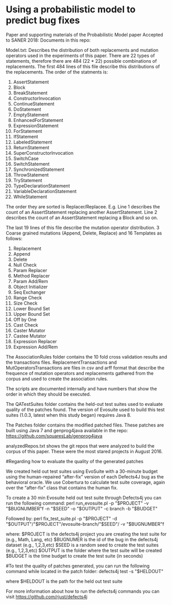 # Using a probabilistic model to predict bug fixes
Paper and supporting materials of the Probabilistic Model paper Accepted to SANER 2018:
Documents in this repo:

Model.txt:
Describes the distribution of both replacements and mutation operators used in the
experiments of this paper.
There are 22 types of statements, therefore there are 484 (22 * 22) possible 
combinations of replacements.
The first 484 lines of this file describe this distributions of the replacements.
The order of the statments is:
1. AssertStatement
2. Block
3. BreakStatement 
4. ConstructorInvocation 
5. ContinueStatement 
6. DoStatement
7. EmptyStatement 
8. EnhancedForStatement 
9. ExpressionStatement 
10. ForStatement 
11. IfStatement 
12. LabeledStatement 
13. ReturnStatement 
14. SuperConstructorInvocation 
15. SwitchCase 
16. SwitchStatement 
17. SynchronizedStatement 
18. ThrowStatement 
19. TryStatement 
20. TypeDeclarationStatement 
21. VariableDeclarationStatement 
22. WhileStatement

The order they are sorted is Replacer/Replacee. E.g. Line 1 describes the count
of an AssertStatement replacing another AssertStatement. Line 2 describes the count
of an AssertStatement replacing a Block and so on.

The last 19 lines of this file describe the mutation operator distribution.
3 Coarse grained mutations (Append, Delete, Replace) and 16 Templates as follows:
1. Replacement
2. Append
3. Delete
4. Null Check
5. Param Replacer
6. Method Replacer
7. Param Add/Rem
8. Object Initializer
9. Seq Exchanger
10.	Range Check
11.	Size Check
12.	Lower Bound Set
13.	Upper Bound Set
14.	Off by One
15.	Cast Check
16.	Caster Mutator
17.	Castee Mutator
18.	Expression Replacer
19.	Expression Add/Rem

The AssociationRules folder contains the 10 fold cross validation results
and the transactions files.
ReplacementTransactions and MutOperatorsTransactions are files in csv and arff 
format that describe the frequence of mutation operators and replacements gathered
from the corpus and used to create the association rules.

The scripts are documented internally and have numbers that show the order
in which they should be executed.

The QATestSuites folder contains the held-out test suites used to evaluate quality of the 
patches found. The version of Evosuite used to build this test suites (1.0.3,
latest when this study began) requires Java 8. 

The Patches folder contains the modified patched files. These patches
are built using Java 7 and genprog4java available in the repo:
https://github.com/squaresLab/genprog4java

analyzedRepos.txt shows the git repos that were analyzed to build the corpus
of this paper. These were the most stared projects in August 2016.

#Regarding how to evaluate the quality of the generated patches

We created held out test suites using EvoSuite
with a 30-minute budget using the human-repaired “after-fix”
version of each Defects4J bug as the behavioral oracle. We
use Cobertura to calculate test suite coverage, again over the
“after-fix” class that contains the human fix.

To create a 30 min Evosuite held out test suite through Defects4j you can run the following command:
perl run_evosuite.pl -p "$PROJECT" -v "$BUGNUMBER"f -n "$SEED" -o "$OUTPUT" -c branch -b "$BUDGET"

Followed by:
perl fix_test_suite.pl -p "$PROJECT" -d "$OUTPUT"/"$PROJECT"/evosuite-branch/"$SEED"/ -v "$BUGNUMBER"f

where:
$PROJECT is the defects4j project you are creating the test suite for (e.g., Math, Lang, etc)
$BUGNUMER is the id of the bug in the defects4j dataset (e.g., 1,2,3,etc)
$SEED is a random seed to create the test suites (e.g., 1,2,3,etc)
$OUTPUT is the folder where the test suite will be created
$BUDGET is the time budget to create the test suite (in seconds)

#To test the quality of patches generated, you can run the following command while located in the patch folder:
defects4j test -s "$HELDOUT"

where $HELDOUT is the path for the held out test suite

For more information about how to run the defects4j commands you can visit https://github.com/rjust/defects4j
